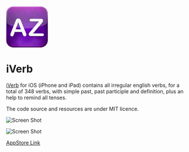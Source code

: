 <img style="border-radius:20px;" src="Icon@2x.png">

iVerb
=====

[iVerb](http://www.lisacintosh.com/iverb/) for iOS (iPhone and iPad) contains all irregular english verbs, for a total of 348 verbs, with simple past, past participle and definition, plus an help to remind all tenses. 

The code source and resources are under MIT licence.

![Screen Shot](http://lisacintosh.com/iverb/images/screenshot-1.png)

![Screen Shot](http://lisacintosh.com/iverb/images/screenshot-2.png)


[AppStore Link](https://itunes.apple.com/us/app/iverb/id320891276?ls=1&mt=8)